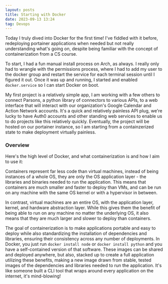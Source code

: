 ```yaml
---
layout: posts
title: Starting with Docker
date: 2023-09-13 13:24
tag: Devops
---
```

Today I truly dived into Docker for the first time! I've fiddled with it before, redeploying portainer applications when needed but not really understanding what's going on, despite being familiar with the concept of containerization from a CS course. 

To start, I had a fun manual install process on Arch, as always. I really only had to wrangle with the permissions process, where I had to add my user to the docker group and restart the service for each terminal session until I figured it out. Once it was up and running, I started and enabled `docker.service` so I can start Docker on boot.

My first project is a relatively simple app, I am working with a few others to connect Parsons, a python library of connectors to various APIs, to a web interface that will interact with our organization's Google Calendar and Action Network accounts. It's a quick and relatively painless API plug, we're lucky to have Auth0 accounts and other standing web services to enable us to do projects like this relatively quickly. Eventually, the project will be hosted on our portainer instance, so I am starting from a containzerized state to make deployment virtually painless.

### Overview

Here's the high level of Docker, and what containerization is and how I aim to use it:

Containers represent far less code than virtual machines, instead of being instances of a whole OS, they are only the OS application layer - the libraries and binaries needed to run the application. This means that containers are much smaller and faster to deploy than VMs, and can be run on any machine with the same OS kernel or with a hypervisor in between.

In contrast, virtual machines are an entire OS, with the application layer, kernel, and hardware abstraction layer. While this gives them the benefit of being able to run on any machine no matter the underlying OS, it also means that they are much larger and slower to deploy than containers.

The goal of containerization is to make applications portable and easy to deploy while also standardizing the installation of dependencies and libraries, ensuring their consistency across any number of deployments. In Docker, you just run `docker install node` or `docker install python` and you have a self-contained version of that software. These images can be shared and deployed anywhere, but also, stacked up to create a full application utilizing these benefits, making a new image drawn from stable, tested images of the dependencies and libraries needed to run the application. It's like someone built a CLI tool that wraps around every application on the internet, it's mind-blowing!